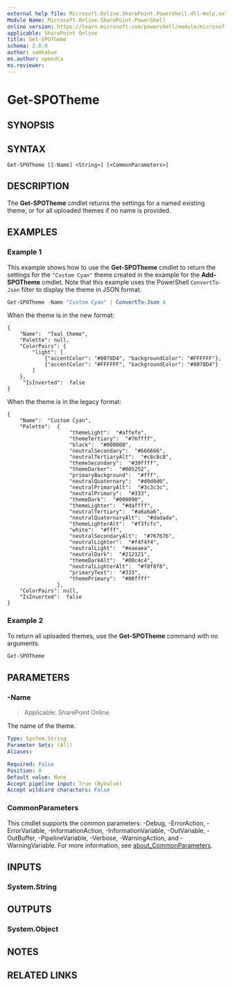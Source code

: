 ```yaml
---
external help file: Microsoft.Online.SharePoint.PowerShell.dll-Help.xml
Module Name: Microsoft.Online.SharePoint.PowerShell
online version: https://learn.microsoft.com/powershell/module/microsoft.online.sharepoint.powershell/get-spotheme
applicable: SharePoint Online
title: Get-SPOTheme
schema: 2.0.0
author: samkabue
ms.author: speedta
ms.reviewer:
---
```


# Get-SPOTheme

## SYNOPSIS

## SYNTAX

```
Get-SPOTheme [[-Name] <String>] [<CommonParameters>]
```

## DESCRIPTION

The **Get-SPOTheme** cmdlet returns the settings for a named existing theme, or for all uploaded themes if no name is provided.

## EXAMPLES

### Example 1

This example shows how to use the **Get-SPOTheme** cmdlet to return the settings for the `"Custom Cyan"` theme created in the example for the **Add-SPOTheme** cmdlet. Note that this example uses the PowerShell `ConvertTo-Json` filter to display the theme in JSON format.

```powershell
Get-SPOTheme -Name "Custom Cyan" | ConvertTo-Json 4
```

When the theme is in the new format:
```Output
{
    "Name":  "Teal theme",
    "Palette": null,
    "ColorPairs": {
        "light": [
            {"accentColor": "#0078D4", "backgroundColor": "#FFFFFF"},
            {"accentColor": "#FFFFFF", "backgroundColor": "#0078D4"}
        ]
    },
     "IsInverted":  false
}
```
When the theme is in the legacy format:
```Output
{
    "Name":  "Custom Cyan",
    "Palette":  {
                    "themeLight":  "#affefe",
                    "themeTertiary":  "#76ffff",
                    "black":  "#000000",
                    "neutralSecondary":  "#666666",
                    "neutralTertiaryAlt":  "#c8c8c8",
                    "themeSecondary":  "#39ffff",
                    "themeDarker":  "#005252",
                    "primaryBackground":  "#fff",
                    "neutralQuaternary":  "#d0d0d0",
                    "neutralPrimaryAlt":  "#3c3c3c",
                    "neutralPrimary":  "#333",
                    "themeDark":  "#009090",
                    "themeLighter":  "#daffff",
                    "neutralTertiary":  "#a6a6a6",
                    "neutralQuaternaryAlt":  "#dadada",
                    "themeLighterAlt":  "#f3fcfc",
                    "white":  "#fff",
                    "neutralSecondaryAlt":  "#767676",
                    "neutralLighter":  "#f4f4f4",
                    "neutralLight":  "#eaeaea",
                    "neutralDark":  "#212121",
                    "themeDarkAlt":  "#00c4c4",
                    "neutralLighterAlt":  "#f8f8f8",
                    "primaryText":  "#333",
                    "themePrimary":  "#00ffff"
                },
    "ColorPairs": null,
    "IsInverted":  false
}
```

### Example 2

To return all uploaded themes, use the **Get-SPOTheme** command with no arguments.

```powershell
Get-SPOTheme
```

## PARAMETERS

### -Name

> Applicable: SharePoint Online

The name of the theme.

```yaml
Type: System.String
Parameter Sets: (All)
Aliases:

Required: False
Position: 0
Default value: None
Accept pipeline input: True (ByValue)
Accept wildcard characters: False
```

### CommonParameters

This cmdlet supports the common parameters: -Debug, -ErrorAction, -ErrorVariable, -InformationAction, -InformationVariable, -OutVariable, -OutBuffer, -PipelineVariable, -Verbose, -WarningAction, and -WarningVariable. For more information, see [about_CommonParameters](https://go.microsoft.com/fwlink/?LinkID=113216).

## INPUTS

### System.String

## OUTPUTS

### System.Object

## NOTES

## RELATED LINKS
